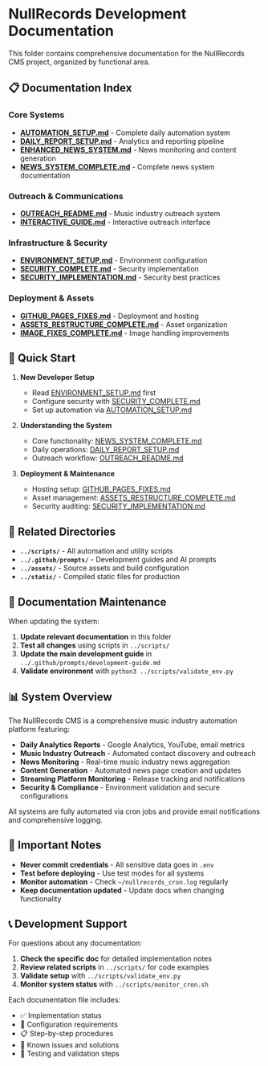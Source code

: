 # NullRecords Development Documentation

This folder contains comprehensive documentation for the NullRecords CMS project, organized by functional area.

## 📋 Documentation Index

### Core Systems
- **[AUTOMATION_SETUP.md](AUTOMATION_SETUP.md)** - Complete daily automation system
- **[DAILY_REPORT_SETUP.md](DAILY_REPORT_SETUP.md)** - Analytics and reporting pipeline
- **[ENHANCED_NEWS_SYSTEM.md](ENHANCED_NEWS_SYSTEM.md)** - News monitoring and content generation
- **[NEWS_SYSTEM_COMPLETE.md](NEWS_SYSTEM_COMPLETE.md)** - Complete news system documentation

### Outreach & Communications
- **[OUTREACH_README.md](OUTREACH_README.md)** - Music industry outreach system
- **[INTERACTIVE_GUIDE.md](INTERACTIVE_GUIDE.md)** - Interactive outreach interface

### Infrastructure & Security
- **[ENVIRONMENT_SETUP.md](ENVIRONMENT_SETUP.md)** - Environment configuration
- **[SECURITY_COMPLETE.md](SECURITY_COMPLETE.md)** - Security implementation
- **[SECURITY_IMPLEMENTATION.md](SECURITY_IMPLEMENTATION.md)** - Security best practices

### Deployment & Assets
- **[GITHUB_PAGES_FIXES.md](GITHUB_PAGES_FIXES.md)** - Deployment and hosting
- **[ASSETS_RESTRUCTURE_COMPLETE.md](ASSETS_RESTRUCTURE_COMPLETE.md)** - Asset organization
- **[IMAGE_FIXES_COMPLETE.md](IMAGE_FIXES_COMPLETE.md)** - Image handling improvements

## 🎯 Quick Start

1. **New Developer Setup**
   - Read [ENVIRONMENT_SETUP.md](ENVIRONMENT_SETUP.md) first
   - Configure security with [SECURITY_COMPLETE.md](SECURITY_COMPLETE.md)
   - Set up automation via [AUTOMATION_SETUP.md](AUTOMATION_SETUP.md)

2. **Understanding the System**
   - Core functionality: [NEWS_SYSTEM_COMPLETE.md](NEWS_SYSTEM_COMPLETE.md)
   - Daily operations: [DAILY_REPORT_SETUP.md](DAILY_REPORT_SETUP.md)
   - Outreach workflow: [OUTREACH_README.md](OUTREACH_README.md)

3. **Deployment & Maintenance**
   - Hosting setup: [GITHUB_PAGES_FIXES.md](GITHUB_PAGES_FIXES.md)
   - Asset management: [ASSETS_RESTRUCTURE_COMPLETE.md](ASSETS_RESTRUCTURE_COMPLETE.md)
   - Security auditing: [SECURITY_IMPLEMENTATION.md](SECURITY_IMPLEMENTATION.md)

## 📁 Related Directories

- **`../scripts/`** - All automation and utility scripts
- **`../.github/prompts/`** - Development guides and AI prompts
- **`../assets/`** - Source assets and build configuration
- **`../static/`** - Compiled static files for production

## 🔄 Documentation Maintenance

When updating the system:

1. **Update relevant documentation** in this folder
2. **Test all changes** using scripts in `../scripts/`
3. **Update the main development guide** in `../.github/prompts/development-guide.md`
4. **Validate environment** with `python3 ../scripts/validate_env.py`

## 📊 System Overview

The NullRecords CMS is a comprehensive music industry automation platform featuring:

- **Daily Analytics Reports** - Google Analytics, YouTube, email metrics
- **Music Industry Outreach** - Automated contact discovery and outreach
- **News Monitoring** - Real-time music industry news aggregation
- **Content Generation** - Automated news page creation and updates
- **Streaming Platform Monitoring** - Release tracking and notifications
- **Security & Compliance** - Environment validation and secure configurations

All systems are fully automated via cron jobs and provide email notifications and comprehensive logging.

## 🚨 Important Notes

- **Never commit credentials** - All sensitive data goes in `.env`
- **Test before deploying** - Use test modes for all systems
- **Monitor automation** - Check `~/nullrecords_cron.log` regularly
- **Keep documentation updated** - Update docs when changing functionality

## 📞 Development Support

For questions about any documentation:

1. **Check the specific doc** for detailed implementation notes
2. **Review related scripts** in `../scripts/` for code examples  
3. **Validate setup** with `../scripts/validate_env.py`
4. **Monitor system status** with `../scripts/monitor_cron.sh`

Each documentation file includes:
- ✅ Implementation status
- 🔧 Configuration requirements  
- 📋 Step-by-step procedures
- 🚨 Known issues and solutions
- 🔄 Testing and validation steps
